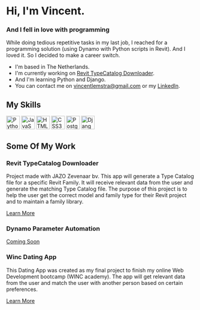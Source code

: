 # Hi, I'm Vincent.

### And I fell in love with programming

While doing tedious repetitive tasks in my last job, I reached for a programming solution (using Dynamo with Python scripts in Revit). And I loved it. So I decided to make a career switch.

* I'm based in The Netherlands.
* I'm currently working on [Revit TypeCatalog Downloader](https://github.com/vincentlemstra/revit_downloader).
* And I'm learning Python and Django.
* You can contact me on [vincentlemstra@gmail.com](mailto:vincentlemstra@gmail.com) or my [LinkedIn](https://www.linkedin.com/in/vincent-lemstra/).

## My Skills

<p align="left">
<a href="https://www.python.org/" target="_blank" rel="noreferrer"><img src="https://raw.githubusercontent.com/danielcranney/readme-generator/main/public/icons/skills/python-colored.svg" width="36" height="36" alt="Python" /></a>
<a href="https://developer.mozilla.org/en-US/docs/Web/JavaScript" target="_blank" rel="noreferrer"><img src="https://raw.githubusercontent.com/danielcranney/readme-generator/main/public/icons/skills/javascript-colored.svg" width="36" height="36" alt="JavaScript" /></a>
<a href="https://developer.mozilla.org/en-US/docs/Glossary/HTML5" target="_blank" rel="noreferrer"><img src="https://raw.githubusercontent.com/danielcranney/readme-generator/main/public/icons/skills/html5-colored.svg" width="36" height="36" alt="HTML5" /></a>
<a href="https://www.w3.org/TR/CSS/#css" target="_blank" rel="noreferrer"><img src="https://raw.githubusercontent.com/danielcranney/readme-generator/main/public/icons/skills/css3-colored.svg" width="36" height="36" alt="CSS3" /></a>
<a href="https://www.postgresql.org/" target="_blank" rel="noreferrer"><img src="https://raw.githubusercontent.com/danielcranney/readme-generator/main/public/icons/skills/postgresql-colored.svg" width="36" height="36" alt="PostgreSQL" /></a>
<a href="https://www.djangoproject.com/" target="_blank" rel="noreferrer"><img src="https://raw.githubusercontent.com/danielcranney/readme-generator/main/public/icons/skills/django-colored.svg" width="36" height="36" alt="Django" /></a>
</p>

## Some Of My Work
### Revit TypeCatalog Downloader
Project made with JAZO Zevenaar bv. This app will generate a Type Catalog file for a specific Revit Family. It will receive relevant data from the user and generate the matching Type Catalog file. The purpose of this project is to help the user get the correct model and family type for their Revit project and to maintain a family library.

[Learn More](https://github.com/vincentlemstra/revit_downloader)

### Dynamo Parameter Automation

[Coming Soon]()

### Winc Dating App
This Dating App was created as my final project to finish my online Web Development bootcamp (WINC academy). The app will get relevant data from the user and match the user with another person based on certain preferences.

[Learn More](https://github.com/vincentlemstra/winc_dating_app)

